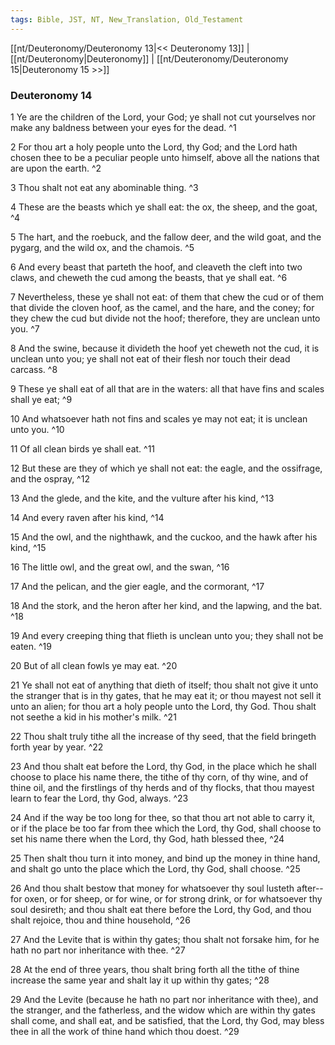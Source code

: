 ```yaml
---
tags: Bible, JST, NT, New_Translation, Old_Testament
---
```


[[nt/Deuteronomy/Deuteronomy 13|<< Deuteronomy 13]] | [[nt/Deuteronomy|Deuteronomy]] | [[nt/Deuteronomy/Deuteronomy 15|Deuteronomy 15 >>]]

### Deuteronomy 14

1 Ye are the children of the Lord, your God; ye shall not cut yourselves nor make any baldness between your eyes for the dead.  ^1

2 For thou art a holy people unto the Lord, thy God; and the Lord hath chosen thee to be a peculiar people unto himself, above all the nations that are upon the earth.  ^2

3 Thou shalt not eat any abominable thing.  ^3

4 These are the beasts which ye shall eat: the ox, the sheep, and the goat,  ^4

5 The hart, and the roebuck, and the fallow deer, and the wild goat, and the pygarg, and the wild ox, and the chamois.  ^5

6 And every beast that parteth the hoof, and cleaveth the cleft into two claws, and cheweth the cud among the beasts, that ye shall eat.  ^6

7 Nevertheless, these ye shall not eat: of them that chew the cud or of them that divide the cloven hoof, as the camel, and the hare, and the coney; for they chew the cud but divide not the hoof; therefore, they are unclean unto you.  ^7

8 And the swine, because it divideth the hoof yet cheweth not the cud, it is unclean unto you; ye shall not eat of their flesh nor touch their dead carcass.  ^8

9 These ye shall eat of all that are in the waters: all that have fins and scales shall ye eat;  ^9

10 And whatsoever hath not fins and scales ye may not eat; it is unclean unto you.  ^10

11 Of all clean birds ye shall eat.  ^11

12 But these are they of which ye shall not eat: the eagle, and the ossifrage, and the ospray,  ^12

13 And the glede, and the kite, and the vulture after his kind,  ^13

14 And every raven after his kind,  ^14

15 And the owl, and the nighthawk, and the cuckoo, and the hawk after his kind,  ^15

16 The little owl, and the great owl, and the swan,  ^16

17 And the pelican, and the gier eagle, and the cormorant,  ^17

18 And the stork, and the heron after her kind, and the lapwing, and the bat.  ^18

19 And every creeping thing that flieth is unclean unto you; they shall not be eaten.  ^19

20 But of all clean fowls ye may eat.  ^20

21 Ye shall not eat of anything that dieth of itself; thou shalt not give it unto the stranger that is in thy gates, that he may eat it; or thou mayest not sell it unto an alien; for thou art a holy people unto the Lord, thy God. Thou shalt not seethe a kid in his mother\'s milk.  ^21

22 Thou shalt truly tithe all the increase of thy seed, that the field bringeth forth year by year.  ^22

23 And thou shalt eat before the Lord, thy God, in the place which he shall choose to place his name there, the tithe of thy corn, of thy wine, and of thine oil, and the firstlings of thy herds and of thy flocks, that thou mayest learn to fear the Lord, thy God, always.  ^23

24 And if the way be too long for thee, so that thou art not able to carry it, or if the place be too far from thee which the Lord, thy God, shall choose to set his name there when the Lord, thy God, hath blessed thee,  ^24

25 Then shalt thou turn it into money, and bind up the money in thine hand, and shalt go unto the place which the Lord, thy God, shall choose.  ^25

26 And thou shalt bestow that money for whatsoever thy soul lusteth after\--for oxen, or for sheep, or for wine, or for strong drink, or for whatsoever thy soul desireth; and thou shalt eat there before the Lord, thy God, and thou shalt rejoice, thou and thine household,  ^26

27 And the Levite that is within thy gates; thou shalt not forsake him, for he hath no part nor inheritance with thee.  ^27

28 At the end of three years, thou shalt bring forth all the tithe of thine increase the same year and shalt lay it up within thy gates;  ^28

29 And the Levite (because he hath no part nor inheritance with thee), and the stranger, and the fatherless, and the widow which are within thy gates shall come, and shall eat, and be satisfied, that the Lord, thy God, may bless thee in all the work of thine hand which thou doest.  ^29

 
